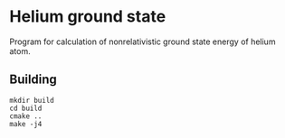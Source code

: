 # Helium ground state

Program for calculation of nonrelativistic ground state energy of helium atom.

## Building

```
mkdir build
cd build
cmake ..
make -j4
```
